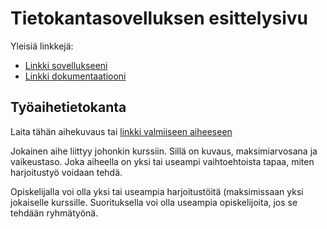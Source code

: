 # Tietokantasovelluksen esittelysivu

Yleisiä linkkejä:

* [Linkki sovellukseeni](https://www.cs.helsinki.fi)
* [Linkki dokumentaatiooni](https://www.github.com)

## Työaihetietokanta

Laita tähän aihekuvaus tai [linkki valmiiseen aiheeseen](http://advancedkittenry.github.io/suunnittelu_ja_tyoymparisto/aiheet/Pokemon-kanta.html)

Jokainen aihe liittyy johonkin kurssiin. Sillä on kuvaus, maksimiarvosana ja vaikeustaso. Joka aiheella on yksi tai useampi vaihtoehtoista tapaa, miten harjoitustyö voidaan tehdä.

Opiskelijalla voi olla yksi tai useampia harjoitustöitä (maksimissaan yksi jokaiselle kurssille. Suorituksella voi olla useampia opiskelijoita, jos se tehdään ryhmätyönä.
